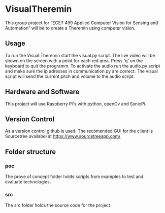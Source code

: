 # VisualTheremin
This group project for “ECET 499 Applied Computer Vision for Sensing and Automation” will be to create a Theremin using computer vision.

## Usage
To run the Visual Theremin start the visual.py script. The live video will be shown on the screen with a point for each red area. Press 'q' on the keyboard to quit the programm.
To activate the audio run the audio.py script and make sure the ip adresses in communication.py are correct. The visual script will send the current pitch and volume to the audio script.

## Hardware and Software
This project will use Raspberry Pi's with python, openCv and SonicPi.

## Version Control
As a version control github is used. The recomended GUI for the client is Sourcetree availabel at https://www.sourcetreeapp.com/

## Folder structure
### poc
The prove of concept folder holds scripts from examples to test and evaluate technologies. 
### src
The src folder holds the source code for the project